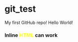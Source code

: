 # git_test
My first GitHub repo!
Hello World!

<div>
    <h3>Inline <b style="color: yellow">HTML</b> can work</h3>
</div>
